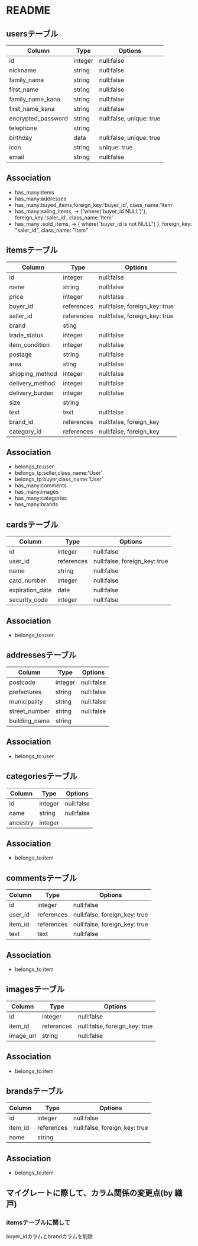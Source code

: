 # README

## usersテーブル
|Column|Type|Options|
|------|----|-------|
|id|integer|null:false|
|nickname|string|null:false|
|family_name|string|null:false|
|first_name|string|null:false|
|family_name_kana|string|null:false|
|first_name_kana|string|null:false|
|encrypted_password|string|null:false, unique: true|
|telephone|string||
|birthday|data|null:false, unique: true|
|icon|string|unique: true|
|email|string|null:false|

## Association
- has_many:items
- has_many:addresses
- has_many:buyed_items,foreign_key:'buyer_id', class_name:'Item'
- has_many:saling_items, -> {'where('buyer_id NULL')'}, foreign_key:'saler_id', class_name:'Item'
- has_many :sold_items, -> { where("buyer_id is not NULL") }, foreign_key: "saler_id", class_name: "Item"

## itemsテーブル
|Column|Type|Options|
|------|----|-------|
|id|integer|null:false|
|name|string|null:false|
|price|integer|null:false|
|buyer_id|references|null:false, foreign_key: true|
|seller_id|references|null:false, foreign_key: true|
|brand|sting|
|trade_status|integer|null:false|
|item_condition|integer|null:false|
|postage|string|null:false|
|area|sting|null:false|
|shipping_method|integer|null:false|
|delivery_method|integer|null:false|
|delivery_burden|integer|null:false|
|size|string||
|text|text|null:false|
|brand_id|references|null:false, foreign_key|
|category_id|references|null:false, foreign_key|

## Association
- belongs_to:user
- belongs_tp:seller,class_name:'User'
- belongs_tp:buyer,class_name:'User'
- has_many:comments
- has_many:images
- has_many:categories
- has_many:brands

## cardsテーブル
|Column|Type|Options|
|------|----|-------|
|id|integer|null:false|
|user_id|references|null:false, foreign_key: true|
|name|string|null:false|
|card_number|integer|null:false|
|expiration_date|date|null:false|
|security_code|integer|null:false|

## Association
 - belongs_to:user

## addressesテーブル
|Column|Type|Options|
|------|----|-------|
|postcode|integer|null:false|
|prefectures|string|null:false|
|municipality|string|null:false|
|street_number|string|null:false|
|building_name|string||

## Association
- belongs_to:user

## categoriesテーブル
|Column|Type|Options|
|------|----|-------|
|id|integer|null:false|
|name|string|null:false|
|ancestry|integer||

## Association
- belongs_to:item

## commentsテーブル
|Column|Type|Options|
|------|----|-------|
|id|integer|null:false|
|user_id|references|null:false, foreign_key: true|
|item_id|references|null:false, foreign_key: true|
|text|text|null:false|

## Association
- belongs_to:item

## imagesテーブル
|Column|Type|Options|
|------|----|-------|
|id|integer|null:false|
|item_id|references|null:false, foreign_key: true|
|image_url|string|null:false|

## Association
- belongs_to:item

## brandsテーブル
|Column|Type|Options|
|------|----|-------|
|id|integer|null:false|
|item_id|references|null:false, foreign_key: true|
|name|string||

## Association
- belongs_to:item

## マイグレートに際して、カラム関係の変更点(by 織戸)

### itemsテーブルに関して
buyer_idカラムとbrandカラムを削除
